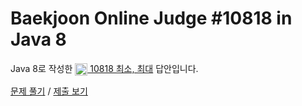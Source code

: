 # Baekjoon Online Judge #10818 in Java 8
Java 8로 작성한 [<img src="https://static.solved.ac/tier_small/3.svg" height="20" align="center">
10818 최소, 최대](https://www.acmicpc.net/problem/10818) 답안입니다.

[문제 풀기](https://www.acmicpc.net/problem/10818) / [제출 보기](https://www.acmicpc.net/source/86411714)
